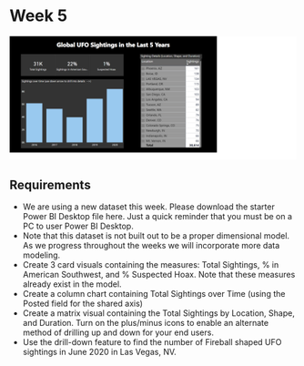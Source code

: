 # Week 5

![logo](./Week5.png)

## Requirements

- We are using a new dataset this week. Please download the starter Power BI Desktop file here. Just a quick reminder that you must be on a PC to user Power BI Desktop.
- Note that this dataset is not built out to be a proper dimensional model. As we progress throughout the weeks we will incorporate more data modeling.
- Create 3 card visuals containing the measures: Total Sightings, % in American Southwest, and % Suspected Hoax. Note that these measures already exist in the model.
- Create a column chart containing Total Sightings over Time (using the Posted field for the shared axis)
- Create a matrix visual containing the Total Sightings by Location, Shape, and Duration. Turn on the plus/minus icons to enable an alternate method of drilling up and down for your end users.
- Use the drill-down feature to find the number of Fireball shaped UFO sightings in June 2020 in Las Vegas, NV.
